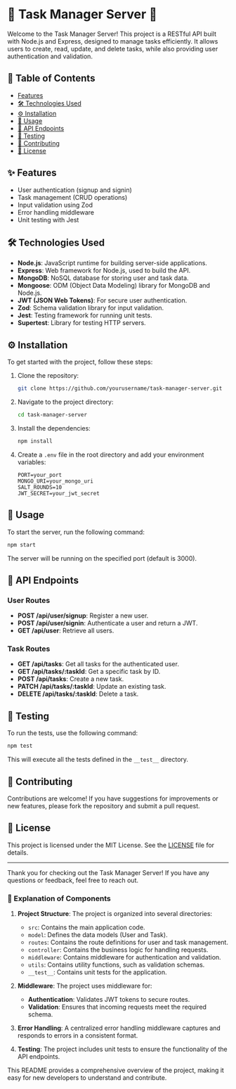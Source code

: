 # 🚀 Task Manager Server 🚀

Welcome to the Task Manager Server! This project is a RESTful API built with Node.js and Express, designed to manage tasks efficiently. It allows users to create, read, update, and delete tasks, while also providing user authentication and validation.

## 📑 Table of Contents

- [Features](#features)
- [🛠️ Technologies Used](#technologies-used)
- [⚙️ Installation](#installation)
- [🚀 Usage](#usage)
- [📍 API Endpoints](#api-endpoints)
- [🧪 Testing](#testing)
- [🤝 Contributing](#contributing)
- [📜 License](#license)

## ✨ Features

- User authentication (signup and signin)
- Task management (CRUD operations)
- Input validation using Zod
- Error handling middleware
- Unit testing with Jest

## 🛠️ Technologies Used

- **Node.js**: JavaScript runtime for building server-side applications.
- **Express**: Web framework for Node.js, used to build the API.
- **MongoDB**: NoSQL database for storing user and task data.
- **Mongoose**: ODM (Object Data Modeling) library for MongoDB and Node.js.
- **JWT (JSON Web Tokens)**: For secure user authentication.
- **Zod**: Schema validation library for input validation.
- **Jest**: Testing framework for running unit tests.
- **Supertest**: Library for testing HTTP servers.

## ⚙️ Installation

To get started with the project, follow these steps:

1. Clone the repository:
   ```bash
   git clone https://github.com/yourusername/task-manager-server.git
   ```

2. Navigate to the project directory:
   ```bash
   cd task-manager-server
   ```

3. Install the dependencies:
   ```bash
   npm install
   ```

4. Create a `.env` file in the root directory and add your environment variables:
   ```
   PORT=your_port
   MONGO_URI=your_mongo_uri
   SALT_ROUNDS=10
   JWT_SECRET=your_jwt_secret
   ```

## 🚀 Usage

To start the server, run the following command:

```bash
npm start
```

The server will be running on the specified port (default is 3000).

## 📍 API Endpoints

### User Routes

- **POST /api/user/signup**: Register a new user.
- **POST /api/user/signin**: Authenticate a user and return a JWT.
- **GET /api/user**: Retrieve all users.

### Task Routes

- **GET /api/tasks**: Get all tasks for the authenticated user.
- **GET /api/tasks/:taskId**: Get a specific task by ID.
- **POST /api/tasks**: Create a new task.
- **PATCH /api/tasks/:taskId**: Update an existing task.
- **DELETE /api/tasks/:taskId**: Delete a task.

## 🧪 Testing

To run the tests, use the following command:

```bash
npm test
```

This will execute all the tests defined in the `__test__` directory.

## 🤝 Contributing

Contributions are welcome! If you have suggestions for improvements or new features, please fork the repository and submit a pull request.

## 📜 License

This project is licensed under the MIT License. See the [LICENSE](LICENSE) file for details.

---

Thank you for checking out the Task Manager Server! If you have any questions or feedback, feel free to reach out.

### 🧩 Explanation of Components

1. **Project Structure**: The project is organized into several directories:
   - `src`: Contains the main application code.
   - `model`: Defines the data models (User and Task).
   - `routes`: Contains the route definitions for user and task management.
   - `controller`: Contains the business logic for handling requests.
   - `middleware`: Contains middleware for authentication and validation.
   - `utils`: Contains utility functions, such as validation schemas.
   - `__test__`: Contains unit tests for the application.

2. **Middleware**: The project uses middleware for:
   - **Authentication**: Validates JWT tokens to secure routes.
   - **Validation**: Ensures that incoming requests meet the required schema.

3.  **Error Handling**: A centralized error handling middleware captures and responds to errors in a consistent format.

4.  **Testing**: The project includes unit tests to ensure the functionality of the API endpoints.

This README provides a comprehensive overview of the project, making it easy for new developers to understand and contribute.
